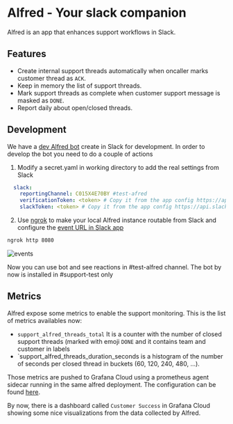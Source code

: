 # Alfred - Your slack companion

Alfred is an app that enhances support workflows in Slack.

## Features

- Create internal support threads automatically when oncaller marks customer thread as `ACK`.
- Keep in memory the list of support threads.
- Mark support threads as complete when customer support message is masked as `DONE`.
- Report daily about open/closed threads.

## Development

We have a [dev Alfred bot](https://api.slack.com/apps/A03HSNFMLJD) create in Slack for development. In order to develop the bot you need to do a couple of actions

1) Modify a secret.yaml in working directory to add the real settings from Slack

```yaml
  slack:
    reportingChannel: C015X4E70BY #test-afred
    verificationToken: <token> # Copy it from the app config https://api.slack.com/apps/A03HSNFMLJD/general?
    slackToken: <token> # Copy it from the app config https://api.slack.com/apps/A03HSNFMLJD/install-on-team?
```

2) Use [ngrok](https://ngrok.com/download) to make your local Alfred instance routable from Slack and configure the [event URL in Slack app](https://api.slack.com/apps/A03HSNFMLJD/event-subscriptions?)

```bash
ngrok http 8080
```

![events](./docs/events.png)

Now you can use bot and see reactions in #test-alfred channel. The bot by now is installed in #support-test only

## Metrics

Alfred expose some metrics to enable the support monitoring. This is the list of metrics availables now:

- `support_alfred_threads_total` It is a counter with the number of closed support threads (marked with emoji `DONE` and it contains team and customer in labels
- `support_alfred_threads_duration_seconds is a histogram of the number of seconds per closed thread in buckets (60, 120, 240, 480, ...). 

Those metrics are pushed to Grafana Cloud using a prometheus agent sidecar running in the same alfred deployment. The configuration can be found [here](https://github.com/giantswarm/alfred-app/blob/main/helm/alfred-app/templates/configmap-agent.yaml).

By now, there is a dashboard called `Customer Success` in Grafana Cloud showing some nice visualizations from the data collected by Alfred.
